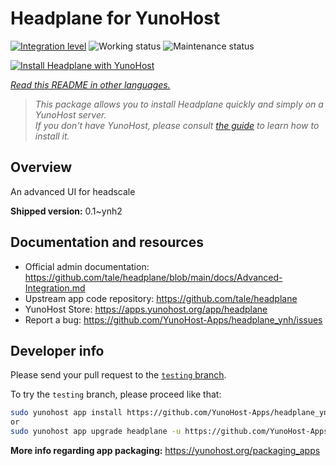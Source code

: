 <!--
N.B.: This README was automatically generated by <https://github.com/YunoHost/apps/tree/master/tools/readme_generator>
It shall NOT be edited by hand.
-->

# Headplane for YunoHost

[![Integration level](https://dash.yunohost.org/integration/headplane.svg)](https://ci-apps.yunohost.org/ci/apps/headplane/) ![Working status](https://ci-apps.yunohost.org/ci/badges/headplane.status.svg) ![Maintenance status](https://ci-apps.yunohost.org/ci/badges/headplane.maintain.svg)

[![Install Headplane with YunoHost](https://install-app.yunohost.org/install-with-yunohost.svg)](https://install-app.yunohost.org/?app=headplane)

*[Read this README in other languages.](./ALL_README.md)*

> *This package allows you to install Headplane quickly and simply on a YunoHost server.*  
> *If you don't have YunoHost, please consult [the guide](https://yunohost.org/install) to learn how to install it.*

## Overview

An advanced UI for headscale

**Shipped version:** 0.1~ynh2
## Documentation and resources

- Official admin documentation: <https://github.com/tale/headplane/blob/main/docs/Advanced-Integration.md>
- Upstream app code repository: <https://github.com/tale/headplane>
- YunoHost Store: <https://apps.yunohost.org/app/headplane>
- Report a bug: <https://github.com/YunoHost-Apps/headplane_ynh/issues>

## Developer info

Please send your pull request to the [`testing` branch](https://github.com/YunoHost-Apps/headplane_ynh/tree/testing).

To try the `testing` branch, please proceed like that:

```bash
sudo yunohost app install https://github.com/YunoHost-Apps/headplane_ynh/tree/testing --debug
or
sudo yunohost app upgrade headplane -u https://github.com/YunoHost-Apps/headplane_ynh/tree/testing --debug
```

**More info regarding app packaging:** <https://yunohost.org/packaging_apps>
